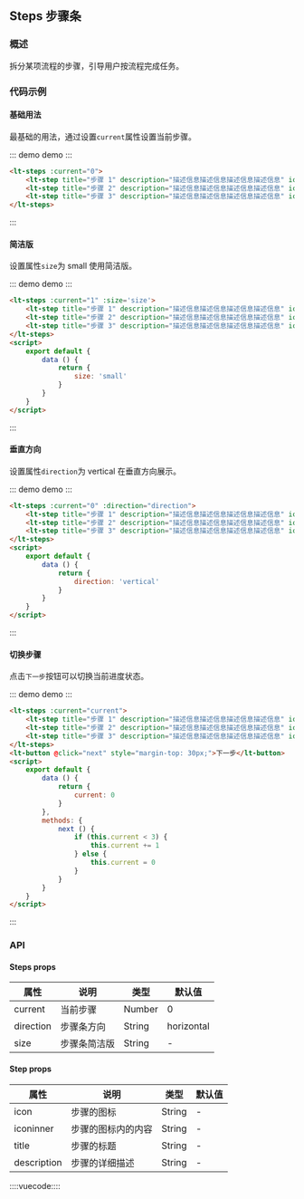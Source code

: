 ## Steps 步骤条

### 概述

拆分某项流程的步骤，引导用户按流程完成任务。

### 代码示例

#### 基础用法

最基础的用法，通过设置`current`属性设置当前步骤。

::: demo demo :::
```html
<lt-steps :current="0">
    <lt-step title="步骤 1" description="描述信息描述信息描述信息描述信息" iconinner="1"></lt-step>
    <lt-step title="步骤 2" description="描述信息描述信息描述信息描述信息" iconinner="2"></lt-step>
    <lt-step title="步骤 3" description="描述信息描述信息描述信息描述信息" iconinner="3"></lt-step>
</lt-steps>
```
:::

#### 简洁版

设置属性`size`为 small 使用简洁版。

::: demo demo :::
```html
<lt-steps :current="1" :size='size'>
    <lt-step title="步骤 1" description="描述信息描述信息描述信息描述信息" iconinner="1"></lt-step>
    <lt-step title="步骤 2" description="描述信息描述信息描述信息描述信息" iconinner="2"></lt-step>
    <lt-step title="步骤 3" description="描述信息描述信息描述信息描述信息" iconinner="3"></lt-step>
</lt-steps>
<script>
    export default {
        data () {
            return {
                size: 'small'
            }
        }
    }
</script>
```
:::

#### 垂直方向

设置属性`direction`为 vertical 在垂直方向展示。

::: demo demo :::
```html
<lt-steps :current="0" :direction="direction">
    <lt-step title="步骤 1" description="描述信息描述信息描述信息描述信息" iconinner="1"></lt-step>
    <lt-step title="步骤 2" description="描述信息描述信息描述信息描述信息" iconinner="2"></lt-step>
    <lt-step title="步骤 3" description="描述信息描述信息描述信息描述信息" iconinner="3"></lt-step>
</lt-steps>
<script>
    export default {
        data () {
            return {
                direction: 'vertical'
            }
        }
    }
</script>
```
:::

#### 切换步骤

点击`下一步`按钮可以切换当前进度状态。

::: demo demo :::
```html
<lt-steps :current="current">
    <lt-step title="步骤 1" description="描述信息描述信息描述信息描述信息" icon="" iconinner="1"></lt-step>
    <lt-step title="步骤 2" description="描述信息描述信息描述信息描述信息" iconinner="2"></lt-step>
    <lt-step title="步骤 3" description="描述信息描述信息描述信息描述信息" iconinner="3"></lt-step>
</lt-steps>
<lt-button @click="next" style="margin-top: 30px;">下一步</lt-button>
<script>
    export default {
        data () {
            return {
                current: 0
            }
        },
        methods: {
            next () {
                if (this.current < 3) {
                    this.current += 1
                } else {
                    this.current = 0
                }
            }
        }
    }
</script>
```
:::

### API

#### Steps props

属性|说明|类型|默认值
---|---|---|---
current|当前步骤|Number|0
direction|步骤条方向|String | horizontal
size|步骤条简洁版|String | -
#### Step props

属性|说明|类型|默认值 
---|---|---|---
icon|步骤的图标|String|-
iconinner|步骤的图标内的内容|String|-
title|步骤的标题|String|-
description|步骤的详细描述|String|-


::::vuecode::::
<script>
    export default {
        data () {
            return {
                size: 'small',
                direction: 'vertical',
                current: 0
            }
        },
        methods: {
            next () {
                console.log(this.current)
                
                if (this.current < 3) {
                    this.current += 1
                } else {
                    this.current = 0
                }
            }
        }
    }
</script>
<style lang="less">
.demo-breadcrumb-separator{
    color: #ff5500;
    padding: 0 5px;
}
</style>